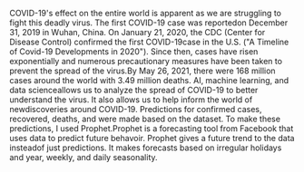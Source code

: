 COVID-19's effect on the entire world is apparent as we are struggling to fight this deadly virus. The first COVID-19 case was reportedon December 31, 2019 in Wuhan, China. On January 21, 2020, the CDC (Center for Disease Control) confirmed the first COVID-19case in the U.S. ("A Timeline of Covid-19 Developments in 2020").
Since then, cases have risen exponentially and numerous precautionary measures have been taken to prevent the spread of the virus.By May 26, 2021, there were 168 million cases around the world with 3.49 million deaths. AI, machine learning, and data scienceallows us to analyze the spread of COVID-19 to better understand the virus. It also allows us to help inform the world of newdiscoveries around COVID-19.
Predictions for confirmed cases, recovered, deaths, and were made based on the dataset. To make these predictions, I used Prophet.Prophet is a forecasting tool from Facebook that uses data to predict future behavoir. Prophet gives a future trend to the data insteadof just predictions. It makes forecasts based on irregular holidays and year, weekly, and daily seasonality.
